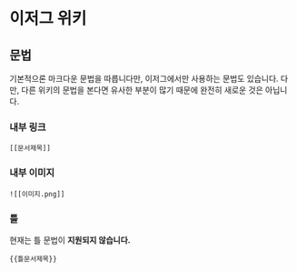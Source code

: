 # 이저그 위키
## 문법
기본적으론 마크다운 문법을 따릅니다만, 이저그에서만 사용하는 문법도 
있습니다. 다만, 다른 위키의 문법을 본다면 유사한 부분이 많기 때문에 
완전히 새로운 것은 아닙니다.

### 내부 링크
```
[[문서제목]]
```

### 내부 이미지
```
![[이미지.png]]
```

### 틀
현재는 틀 문법이 **지원되지 않습니다.**
```
{{틀문서제목}}
```